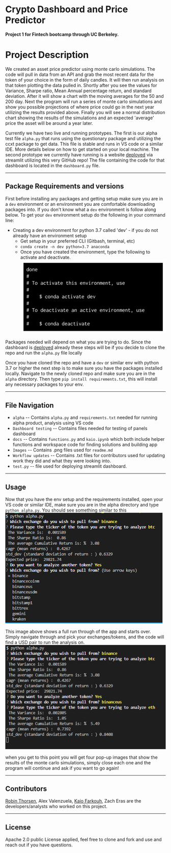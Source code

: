 
# Crypto Dashboard and Price Predictor
**Project 1 for Fintech bootcamp through UC Berkeley.**

# Project Description
We created an asset price predictor using monte carlo simulations. The code will pull in data from an API and grab the most recent data for the token of your choice in the form of daily candles. It will then run analysis on that token plotting the data pulled in. Shortly after you see the values for Variance, Sharpe ratio, Mean Annual percentage return, and standard deviation. After it will show a chart with the moving averages for the 50 and 200 day. Next the program will run a series of monte carlo simulations and show you possible projections of where price could go in the next year utilizing the results provided above. Finally you will see a normal distribution chart showing the results of the simulations and an expected 'average' price the asset will be around a year later. 

Currently we have two live and running prototypes. The first is our alpha test file `alpha.py` that runs using the questionary package and utilizing the ccxt package to get data. This file is stable and runs in VS code or a similar IDE. More details below on how to get started on your local machine.
The second prototype we currently have running is a website [deployed](https://jedandroby-crypto-stock-dashboard-test-gilg5r.streamlit.app/) via streamlit utilizing this very GitHub repo! The file containing the code for that dashboard is located in the `dashboard.py` file. 

---
## Package Requirements and versions
First before installing any packages and getting setup make sure you are in a `dev` environment or an environment you are comfortable downloading packages into. If you don't know what a `dev` environment is follow along below. 
To get your `dev` environment setup do the following in your command line:

- Creating a dev environment for python 3.7 called 'dev' - if you do not already have an environment setup 
    - Get setup in your preferred CLI (Gitbash, terminal, etc)
    - `conda create -n dev python=3.7 anaconda`
    - Once you have created the environment, type the following to activate and deactivate.
![conda activate/deactivate](./Images/anaconda_dev_env.png)

Packages needed will depend on what you are trying to do. Since the dashboard is [deployed](https://jedandroby-crypto-stock-dashboard-test-gilg5r.streamlit.app/) already these steps will be if you decide to clone the repo and run the `alpha.py` file locally

Once you have cloned the repo and have a `dev` or similar env with python 3.7 or higher the next step is to make sure you have the packages installed locally. Navigate to the newly cloned repo and make sure you are in the `alpha` directory. 
Then type `pip install requirements.txt`, this will install any necessary packages to your env. 

---
## File Navigation
- `alpha` -- Contains `alpha.py` and `requirements.txt` needed for running alpha product, analysis using VS code
- `Dashboard testing` -- Contains files needed for testing of panels dashboard
- `docs` -- Contains `functions.py` and `kaio.ipynb` which both include helper functions and workspace code for finding solutions and building app
- `Images` -- Contains .png files used for `readme.md`
- `Workflow updates` -- Contains .txt files for contributors used for updating work they did and what they were looking into.
- `test.py` -- file used for deploying streamlit dashboard.

---
## Usage 

Now that you have the env setup and the requirements installed, open your VS code or similar IDE, make sure you are in the alpha directory and type `python alpha.py`. 
You should see something similar to this ![exchanges](./Images/exchanges.png) 

This image above shows a full run through of the app and starts over. Simply navigate through and pick your exchanges/tokens, and the code will find a USD pair to run the analysis on.
![popups](./Images/popups.png) 

when you get to this point you will get four pop-up images that show the results of the monte carlo simulations, simply close each one and the program will continue and ask if you want to go again!


---

## Contributors

[Robin Thorsen](https://www.linkedin.com/in/robin-thorsen-079819120/), Alex Valenzuela, [Kaio Farkouh](https://www.linkedin.com/in/kaio-farkouh/), Zach Eras are the developers/analysts who worked on this project. 

---

## License

Apache 2.0 public License applied, feel free to clone and fork and use and reach out if you have questions. 




